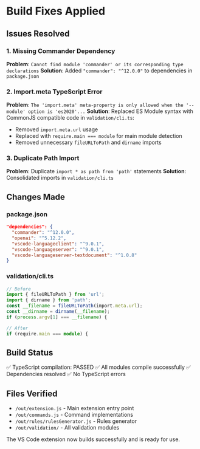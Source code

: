 # Build Fixes Applied

## Issues Resolved

### 1. Missing Commander Dependency
**Problem**: `Cannot find module 'commander' or its corresponding type declarations`
**Solution**: Added `"commander": "^12.0.0"` to dependencies in `package.json`

### 2. Import.meta TypeScript Error
**Problem**: `The 'import.meta' meta-property is only allowed when the '--module' option is 'es2020'...`
**Solution**: Replaced ES Module syntax with CommonJS compatible code in `validation/cli.ts`:
- Removed `import.meta.url` usage
- Replaced with `require.main === module` for main module detection
- Removed unnecessary `fileURLToPath` and `dirname` imports

### 3. Duplicate Path Import
**Problem**: Duplicate `import * as path from 'path'` statements
**Solution**: Consolidated imports in `validation/cli.ts`

## Changes Made

### package.json
```json
"dependencies": {
  "commander": "^12.0.0",
  "openai": "^5.12.2",
  "vscode-languageclient": "^9.0.1",
  "vscode-languageserver": "^9.0.1",
  "vscode-languageserver-textdocument": "^1.0.8"
}
```

### validation/cli.ts
```typescript
// Before
import { fileURLToPath } from 'url';
import { dirname } from 'path';
const __filename = fileURLToPath(import.meta.url);
const __dirname = dirname(__filename);
if (process.argv[1] === __filename) {

// After  
if (require.main === module) {
```

## Build Status
✅ TypeScript compilation: PASSED
✅ All modules compile successfully
✅ Dependencies resolved
✅ No TypeScript errors

## Files Verified
- `/out/extension.js` - Main extension entry point
- `/out/commands.js` - Command implementations
- `/out/rules/rulesGenerator.js` - Rules generator
- `/out/validation/` - All validation modules

The VS Code extension now builds successfully and is ready for use.
